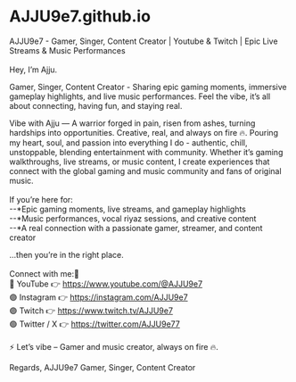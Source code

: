 # AJJU9e7.github.io
AJJU9e7 - Gamer, Singer, Content Creator | Youtube & Twitch | Epic Live Streams & Music Performances
<br>
<br>
Hey, I’m Ajju.

Gamer, Singer, Content Creator - Sharing epic gaming moments, immersive gameplay highlights, and live music performances. Feel the vibe, it’s all about connecting, having fun, and staying real.

Vibe with Ajju — A warrior forged in pain, risen from ashes, turning hardships into opportunities. Creative, real, and always on fire 🔥. Pouring my heart, soul, and passion into everything I do - authentic, chill, unstoppable, blending entertainment with community. Whether it’s gaming walkthroughs, live streams, or music content, I create experiences that connect with the global gaming and music community and fans of original music.<br>
<br>
If you’re here for:<br>
--*Epic gaming moments, live streams, and gameplay highlights<br>
--*Music performances, vocal riyaz sessions, and creative content<br>
--*A real connection with a passionate gamer, streamer, and content creator<br>
  
…then you’re in the right place.<br>
<br>
Connect with me:📌<br>
🔴 YouTube 👉 https://www.youtube.com/@AJJU9e7<br>
🟣 Instagram 👉 https://instagram.com/AJJU9e7<br>
🟣 Twitch 👉 https://www.twitch.tv/AJJU9e7<br>
🟢 Twitter / X 👉 https://twitter.com/AJJU9e77<br>
<br>
⚡️ Let’s vibe – Gamer and music creator, always on fire 🔥. 

Regards,
AJJU9e7
Gamer, Singer, Content Creator 
